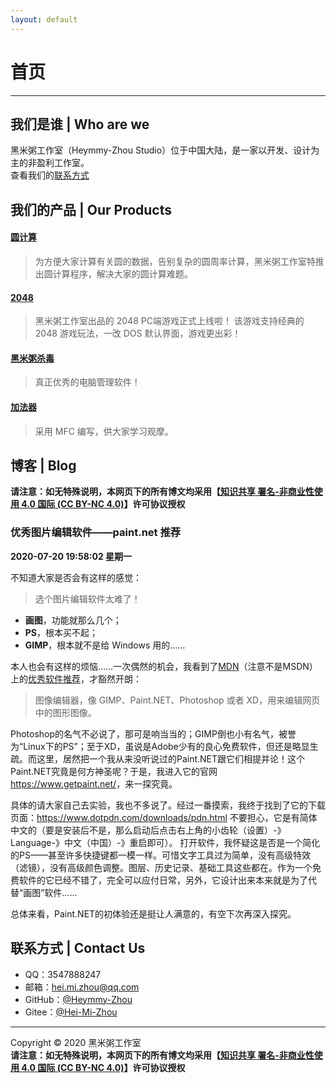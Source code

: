 ```yaml
---
layout: default
---
```

# 首页
---
## 我们是谁 | Who are we
黑米粥工作室（Heymmy-Zhou Studio）位于中国大陆，是一家以开发、设计为主的非盈利工作室。  
查看我们的[联系方式](#%E8%81%94%E7%B3%BB%E6%96%B9%E5%BC%8F--contact-us "联系方式")

## 我们的产品 | Our Products

#### [圆计算](https://github.com/Heymmy-Zhou/CircleCal "圆计算")
> 为方便大家计算有关圆的数据，告别复杂的圆周率计算，黑米粥工作室特推出圆计算程序，解决大家的圆计算难题。

#### [2048](https://github.com/Heymmy-Zhou/Heymmy-Zhou-Studio-2048 "2048")
> 黑米粥工作室出品的 2048 PC端游戏正式上线啦！
该游戏支持经典的 2048 游戏玩法，一改 DOS 默认界面，游戏更出彩！

#### [黑米粥杀毒](https://github.com/Heymmy-Zhou/Antivirus "黑米粥杀毒")
> 真正优秀的电脑管理软件！

#### [加法器](https://github.com/Heymmy-Zhou/Adder "加法器")
> 采用 MFC 编写，供大家学习观摩。

## 博客 | Blog
**请注意：如无特殊说明，本网页下的所有博文均采用【[知识共享 署名-非商业性使用 4.0 国际 (CC BY-NC 4.0)](https://creativecommons.org/licenses/by-nc/4.0/deed.zh "知识共享 署名-非商业性使用 4.0 国际 (CC BY-NC 4.0)")】许可协议授权**
### 优秀图片编辑软件——paint.net 推荐
**2020-07-20 19:58:02 星期一**

不知道大家是否会有这样的感觉：
> 选个图片编辑软件太难了！
- **画图**，功能就那么几个；
- **PS**，根本买不起；
- **GIMP**，根本就不是给 Windows 用的……

本人也会有这样的烦恼……一次偶然的机会，我看到了[MDN](https://developer.mozilla.org/zh-CN/ "MDN")（注意不是MSDN）上的[优秀软件推荐](https://developer.mozilla.org/zh-CN/docs/Learn/Getting_started_with_the_web/Installing_basic_software "优秀软件推荐")，才豁然开朗：
> 图像编辑器，像 GIMP、Paint.NET、Photoshop 或者 XD，用来编辑网页中的图形图像。

Photoshop的名气不必说了，那可是响当当的；GIMP倒也小有名气，被誉为“Linux下的PS”；至于XD，虽说是Adobe少有的良心免费软件，但还是略显生疏。而这里，居然把一个我从来没听说过的Paint.NET跟它们相提并论！这个Paint.NET究竟是何方神圣呢？于是，我进入它的官网<https://www.getpaint.net/>，来一探究竟。

具体的请大家自己去实验，我也不多说了。经过一番摸索，我终于找到了它的下载页面：<https://www.dotpdn.com/downloads/pdn.html>
不要担心，它是有简体中文的（要是安装后不是，那么启动后点击右上角的小齿轮（设置）-》Language-》中文（中国）-》重启即可）。
打开软件，我怀疑这是否是一个简化的PS——甚至许多快捷键都一模一样。可惜文字工具过为简单，没有高级特效（滤镜），没有高级颜色调整。图层、历史记录、基础工具这些都在。作为一个免费软件的它已经不错了，完全可以应付日常，另外，它设计出来本来就是为了代替“画图”软件……

总体来看，Paint.NET的初体验还是挺让人满意的，有空下次再深入探究。

## 联系方式 | Contact Us
- QQ：3547888247
- 邮箱：<a href="mailto:hei.mi.zhou@qq.com" target="_blank">hei.mi.zhou@qq.com</a>
- GitHub：<a href="https://github.com/Heymmy-Zhou" target="_blank">@Heymmy-Zhou</a>
- Gitee：<a href="https://gitee.com/Hei-Mi-Zhou" target="_blank">@Hei-Mi-Zhou</a>

------------

Copyright © 2020 黑米粥工作室  
**请注意：如无特殊说明，本网页下的所有博文均采用【[知识共享 署名-非商业性使用 4.0 国际 (CC BY-NC 4.0)](https://creativecommons.org/licenses/by-nc/4.0/deed.zh "知识共享 署名-非商业性使用 4.0 国际 (CC BY-NC 4.0)")】许可协议授权**
